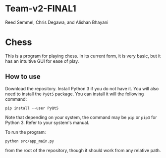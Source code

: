# Team-v2-FINAL1

Reed Semmel, Chris Degawa, and Alishan Bhayani

# Chess

This is a program for playing chess. In its current form, it is very basic, but
it has an intuitive GUI for ease of play.

## How to use
Download the repository. Install Python 3 if you do not have it. You will also
need to install the `PyQt5` package. You can install it will the following
command:
```
pip install --user PyQt5
```
Note that depending on your system, the command may be `pip` or `pip3` for
Python 3. Refer to your system's manual.

To run the program:
```
python src/app_main.py
```
from the root of the repository, though it should work from any relative path.